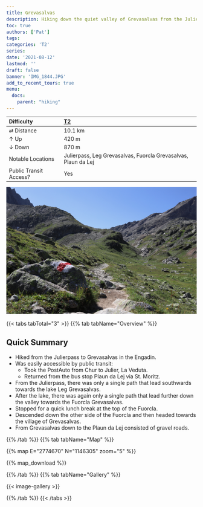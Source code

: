 ```yaml
---
title: Grevasalvas
description: Hiking down the quiet valley of Grevasalvas from the Julierpass to (near) the Malojapass.
toc: true
authors: ['Pat']
tags:
categories: 'T2'
series:
date: '2021-08-12'
lastmod: ''
draft: false
banner: 'IMG_1844.JPG'
add_to_recent_tours: true
menu:
  docs:
    parent: "hiking"
---
```

<link href="../../../style.css" rel="stylesheet"></link>

| Difficulty | [T2](../overview/#wanderskala) |
| :--- | :--- |
| &#8644; Distance | 10.1 km |
| &#8593; Up | 420 m |
| &#8595; Down | 870 m |
| Notable Locations | Julierpass, Leg Grevasalvas, Fuorcla Grevasalvas, Plaun da Lej |
| Public Transit Access? | Yes |

![](IMG_1844.JPG "Hiking down the quiet valley of Grevasalvas from the Julierpass to (near) the Malojapass.")


{{< tabs tabTotal="3" >}}
{{% tab tabName="Overview" %}}

## Quick Summary

- Hiked from the <hl>Julierpass</hl> to <hl>Grevasalvas</hl> in the Engadin.
- Was easily accessible by public transit:
  - Took the PostAuto from <hl>Chur</hl> to <hl>Julier, La Veduta</hl>.
  - Returned from the bus stop <hl>Plaun da Lej</hl> via <hl>St. Moritz</hl>.
- From the Julierpass, there was only a single path that lead southwards towards the lake <hl>Leg Grevasalvas</hl>.
- After the lake, there was again only a single path that lead further down the valley towards the <hl>Fuorcla Grevasalvas</hl>.
- Stopped for a quick lunch break at the top of the Fuorcla.
- Descended down the other side of the Fuorcla and then headed towards the village of <hl>Grevasalvas</hl>.
- From Grevasalvas down to the <hl>Plaun da Lej</hl> consisted of gravel roads.

{{% /tab %}}
{{% tab tabName="Map" %}}

{{% map E="2774670" N="1146305" zoom="5" %}}

{{% map_download %}}

{{% /tab %}}
{{% tab tabName="Gallery" %}}

{{< image-gallery >}}

{{% /tab %}}
{{< /tabs >}}